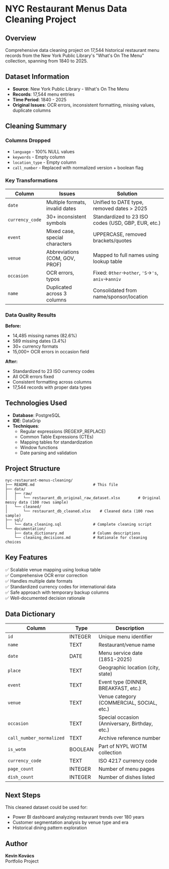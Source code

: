 # NYC Restaurant Menus Data Cleaning Project

## Overview

Comprehensive data cleaning project on 17,544 historical restaurant menu records from the New York Public Library's "What's On The Menu" collection, spanning from 1840 to 2025.

## Dataset Information

- **Source**: New York Public Library - What's On The Menu
- **Records**: 17,544 menu entries
- **Time Period**: 1840 - 2025
- **Original Issues**: OCR errors, inconsistent formatting, missing values, duplicate columns

## Cleaning Summary

### Columns Dropped
- `language` - 100% NULL values
- `keywords` - Empty column
- `location_type` - Empty column
- `call_number` - Replaced with normalized version + boolean flag

### Key Transformations

| Column | Issues | Solution |
|--------|--------|----------|
| `date` | Multiple formats, invalid dates | Unified to DATE type, removed dates > 2025 |
| `currency_code` | 30+ inconsistent symbols | Standardized to 23 ISO codes (USD, GBP, EUR, etc.) |
| `event` | Mixed case, special characters | UPPERCASE, removed brackets/quotes |
| `venue` | Abbreviations (COM, GOV, PROF) | Mapped to full names using lookup table |
| `occasion` | OCR errors, typos | Fixed: `0ther`→`other`, `'S`→`'s`, `aniv`→`anniv` |
| `name` | Duplicated across 3 columns | Consolidated from name/sponsor/location |

### Data Quality Results

**Before:**
- 14,485 missing names (82.6%)
- 589 missing dates (3.4%)
- 30+ currency formats
- 15,000+ OCR errors in occasion field

**After:**
- Standardized to 23 ISO currency codes
- All OCR errors fixed
- Consistent formatting across columns
- 17,544 records with proper data types

## Technologies Used

- **Database**: PostgreSQL
- **IDE**: DataGrip
- **Techniques**: 
  - Regular expressions (REGEXP_REPLACE)
  - Common Table Expressions (CTEs)
  - Mapping tables for standardization
  - Window functions
  - Date parsing and validation

## Project Structure

```
nyc-restaurant-menus-cleaning/
├── README.md                          # This file
├── data/
│   ├── raw/
│   │   └── restaurant_db_original_raw_dataset.xlsx        # Original messy data (100 rows sample)
│   └── cleaned/
│       └── restaurant_db_cleaned.xlsx    # Cleaned data (100 rows sample)
├── sql/
│   └── data_cleaning.sql              # Complete cleaning script
└── documentation/
    ├── data_dictionary.md             # Column descriptions
    └── cleaning_decisions.md          # Rationale for cleaning choices

```


## Key Features

✅ Scalable venue mapping using lookup table  
✅ Comprehensive OCR error correction  
✅ Handles multiple date formats  
✅ Standardized currency codes for international data  
✅ Safe approach with temporary backup columns  
✅ Well-documented decision rationale  

## Data Dictionary

| Column | Type | Description |
|--------|------|-------------|
| `id` | INTEGER | Unique menu identifier |
| `name` | TEXT | Restaurant/venue name |
| `date` | DATE | Menu service date (1851-2025) |
| `place` | TEXT | Geographic location (city, state) |
| `event` | TEXT | Event type (DINNER, BREAKFAST, etc.) |
| `venue` | TEXT | Venue category (COMMERCIAL, SOCIAL, etc.) |
| `occasion` | TEXT | Special occasion (Anniversary, Birthday, etc.) |
| `call_number_normalized` | TEXT | Archive reference number |
| `is_wotm` | BOOLEAN | Part of NYPL WOTM collection |
| `currency_code` | TEXT | ISO 4217 currency code |
| `page_count` | INTEGER | Number of menu pages |
| `dish_count` | INTEGER | Number of dishes listed |

## Next Steps

This cleaned dataset could be used for:
- Power BI dashboard analyzing restaurant trends over 180 years
- Customer segmentation analysis by venue type and era
- Historical dining pattern exploration

## Author

**Kevin Kovács**  
Portfolio Project
